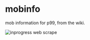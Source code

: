 # mobinfo
mob information for p99, from the wiki.

![inprogress web scrape](mobinfo.gif "Web Scraping each link")

